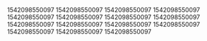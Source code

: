 1542098550097
1542098550097
1542098550097
1542098550097
1542098550097
1542098550097
1542098550097
1542098550097
1542098550097
1542098550097
1542098550097
1542098550097
1542098550097
1542098550097
1542098550097